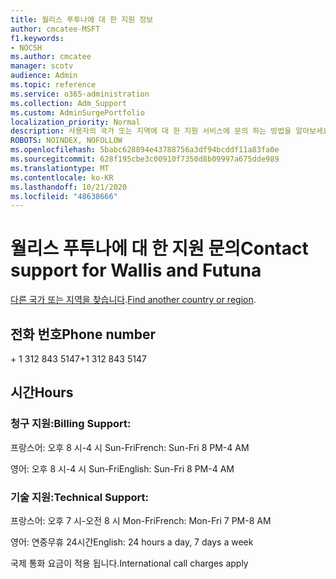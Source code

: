 ```yaml
---
title: 월리스 푸투나에 대 한 지원 정보
author: cmcatee-MSFT
f1.keywords:
- NOCSH
ms.author: cmcatee
manager: scotv
audience: Admin
ms.topic: reference
ms.service: o365-administration
ms.collection: Adm_Support
ms.custom: AdminSurgePortfolio
localization_priority: Normal
description: 사용자의 국가 또는 지역에 대 한 지원 서비스에 문의 하는 방법을 알아보세요.
ROBOTS: NOINDEX, NOFOLLOW
ms.openlocfilehash: 5babc628894e43788756a3df94bcddf11a83fa0e
ms.sourcegitcommit: 628f195cbe3c00910f7350d8b09997a675dde989
ms.translationtype: MT
ms.contentlocale: ko-KR
ms.lasthandoff: 10/21/2020
ms.locfileid: "48638666"
---
```

# <a name="contact-support-for-wallis-and-futuna"></a><span data-ttu-id="c3133-103">월리스 푸투나에 대 한 지원 문의</span><span class="sxs-lookup"><span data-stu-id="c3133-103">Contact support for Wallis and Futuna</span></span>

<span data-ttu-id="c3133-104">[다른 국가 또는 지역을 찾습니다](../contact-support-for-business-products.md).</span><span class="sxs-lookup"><span data-stu-id="c3133-104">[Find another country or region](../contact-support-for-business-products.md).</span></span>

## <a name="phone-number"></a><span data-ttu-id="c3133-105">전화 번호</span><span class="sxs-lookup"><span data-stu-id="c3133-105">Phone number</span></span>
<span data-ttu-id="c3133-106">+ 1 312 843 5147</span><span class="sxs-lookup"><span data-stu-id="c3133-106">+1 312 843 5147</span></span>

## <a name="hours"></a><span data-ttu-id="c3133-107">시간</span><span class="sxs-lookup"><span data-stu-id="c3133-107">Hours</span></span>
### <a name="billing-support"></a><span data-ttu-id="c3133-108">청구 지원:</span><span class="sxs-lookup"><span data-stu-id="c3133-108">Billing Support:</span></span>

<span data-ttu-id="c3133-109">프랑스어: 오후 8 시-4 시 Sun-Fri</span><span class="sxs-lookup"><span data-stu-id="c3133-109">French: Sun-Fri 8 PM-4 AM</span></span>

<span data-ttu-id="c3133-110">영어: 오후 8 시-4 시 Sun-Fri</span><span class="sxs-lookup"><span data-stu-id="c3133-110">English: Sun-Fri 8 PM-4 AM</span></span>

### <a name="technical-support"></a><span data-ttu-id="c3133-111">기술 지원:</span><span class="sxs-lookup"><span data-stu-id="c3133-111">Technical Support:</span></span>

<span data-ttu-id="c3133-112">프랑스어: 오후 7 시-오전 8 시 Mon-Fri</span><span class="sxs-lookup"><span data-stu-id="c3133-112">French: Mon-Fri 7 PM-8 AM</span></span>

<span data-ttu-id="c3133-113">영어: 연중무휴 24시간</span><span class="sxs-lookup"><span data-stu-id="c3133-113">English: 24 hours a day, 7 days a week</span></span>

<span data-ttu-id="c3133-114">국제 통화 요금이 적용 됩니다.</span><span class="sxs-lookup"><span data-stu-id="c3133-114">International call charges apply</span></span>
